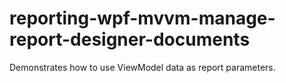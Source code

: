 # reporting-wpf-mvvm-manage-report-designer-documents
Demonstrates how to use ViewModel data as report parameters.
